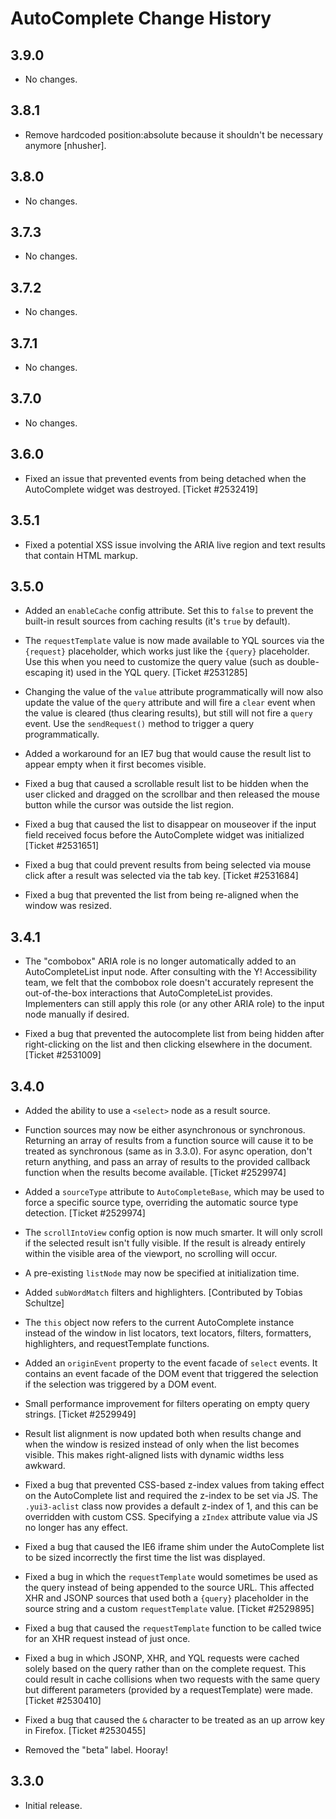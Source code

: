 AutoComplete Change History
===========================

3.9.0
-----

* No changes.

3.8.1
-----

* Remove hardcoded position:absolute because it shouldn't be necessary anymore [nhusher].

3.8.0
-----

* No changes.

3.7.3
-----

* No changes.

3.7.2
-----

* No changes.

3.7.1
-----

* No changes.

3.7.0
-----

* No changes.

3.6.0
-----

* Fixed an issue that prevented events from being detached when the AutoComplete
  widget was destroyed. [Ticket #2532419]


3.5.1
-----

* Fixed a potential XSS issue involving the ARIA live region and text results
  that contain HTML markup.


3.5.0
-----

* Added an `enableCache` config attribute. Set this to `false` to prevent the
  built-in result sources from caching results (it's `true` by default).

* The `requestTemplate` value is now made available to YQL sources via the
  `{request}` placeholder, which works just like the `{query}` placeholder. Use
  this when you need to customize the query value (such as double-escaping it)
  used in the YQL query. [Ticket #2531285]

* Changing the value of the `value` attribute programmatically will now also
  update the value of the `query` attribute and will fire a `clear` event when
  the value is cleared (thus clearing results), but still will not fire a
  `query` event. Use the `sendRequest()` method to trigger a query
  programmatically.

* Added a workaround for an IE7 bug that would cause the result list to appear
  empty when it first becomes visible.

* Fixed a bug that caused a scrollable result list to be hidden when the user
  clicked and dragged on the scrollbar and then released the mouse button while
  the cursor was outside the list region.

* Fixed a bug that caused the list to disappear on mouseover if the input field
  received focus before the AutoComplete widget was initialized
  [Ticket #2531651]

* Fixed a bug that could prevent results from being selected via mouse click
  after a result was selected via the tab key. [Ticket #2531684]

* Fixed a bug that prevented the list from being re-aligned when the window was
  resized.


3.4.1
-----

* The "combobox" ARIA role is no longer automatically added to an
  AutoCompleteList input node. After consulting with the Y! Accessibility
  team, we felt that the combobox role doesn't accurately represent the
  out-of-the-box interactions that AutoCompleteList provides. Implementers can
  still apply this role (or any other ARIA role) to the input node manually if
  desired.

* Fixed a bug that prevented the autocomplete list from being hidden after
  right-clicking on the list and then clicking elsewhere in the document.
  [Ticket #2531009]


3.4.0
-----

* Added the ability to use a `<select>` node as a result source.

* Function sources may now be either asynchronous or synchronous. Returning
  an array of results from a function source will cause it to be treated as
  synchronous (same as in 3.3.0). For async operation, don't return anything,
  and pass an array of results to the provided callback function when the
  results become available. [Ticket #2529974]

* Added a `sourceType` attribute to `AutoCompleteBase`, which may be used to
  force a specific source type, overriding the automatic source type
  detection. [Ticket #2529974]

* The `scrollIntoView` config option is now much smarter. It will only scroll
  if the selected result isn't fully visible. If the result is already
  entirely within the visible area of the viewport, no scrolling will occur.

* A pre-existing `listNode` may now be specified at initialization time.

* Added `subWordMatch` filters and highlighters. [Contributed by Tobias
  Schultze]

* The `this` object now refers to the current AutoComplete instance instead of
  the window in list locators, text locators, filters, formatters,
  highlighters, and requestTemplate functions.

* Added an `originEvent` property to the event facade of `select` events. It
  contains an event facade of the DOM event that triggered the selection if
  the selection was triggered by a DOM event.

* Small performance improvement for filters operating on empty query strings.
  [Ticket #2529949]

* Result list alignment is now updated both when results change and when
  the window is resized instead of only when the list becomes visible. This
  makes right-aligned lists with dynamic widths less awkward.

* Fixed a bug that prevented CSS-based z-index values from taking effect on
  the AutoComplete list and required the z-index to be set via JS. The
  `.yui3-aclist` class now provides a default z-index of 1, and this can be
  overridden with custom CSS. Specifying a `zIndex` attribute value via JS
  no longer has any effect.

* Fixed a bug that caused the IE6 iframe shim under the AutoComplete list to
  be sized incorrectly the first time the list was displayed.

* Fixed a bug in which the `requestTemplate` would sometimes be used as the
  query instead of being appended to the source URL. This affected XHR and
  JSONP sources that used both a `{query}` placeholder in the source string
  and a custom `requestTemplate` value. [Ticket #2529895]

* Fixed a bug that caused the `requestTemplate` function to be called twice
  for an XHR request instead of just once.

* Fixed a bug in which JSONP, XHR, and YQL requests were cached solely based
  on the query rather than on the complete request. This could result in
  cache collisions when two requests with the same query but different
  parameters (provided by a requestTemplate) were made. [Ticket #2530410]

* Fixed a bug that caused the `&` character to be treated as an up arrow
  key in Firefox. [Ticket #2530455]

* Removed the "beta" label. Hooray!


3.3.0
-----

* Initial release.
